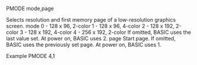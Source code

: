 PMODE mode,page

Selects resolution and first memory page of a low-resolution graphics screen.
  mode  0 - 128 x 96, 2-color
        1 - 128 x 96, 4-color
        2 - 128 x 192, 2-color
        3 - 128 x 192, 4-color
        4 - 256 x 192, 2-color
        If omitted, BASIC uses the last value set.  At power on, BASIC uses 2.
  page  Start page.  If omitted, BASIC uses the previously set page.  At
        power on, BASIC uses 1.

Example
PMODE 4,1
